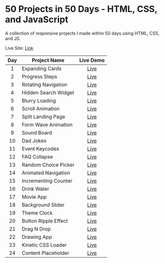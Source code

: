 # 50 Projects in 50 Days - HTML, CSS, and JavaScript

A collection of responsive projects I made within 50 days using HTML, CSS, and JS.

Live Site: [Link](https://50-projects-in-50-days-fidellim.netlify.app/)

| Day | Project Name         |                                       Live Demo                                       |
| :-: | -------------------- | :-----------------------------------------------------------------------------------: |
|  1  | Expanding Cards      |    [Live](https://50-projects-in-50-days-fidellim.netlify.app/expanding%20cards/)     |
|  2  | Progress Steps       |     [Live](https://50-projects-in-50-days-fidellim.netlify.app/progress%20steps/)     |
|  3  | Rotating Navigation  |  [Live](https://50-projects-in-50-days-fidellim.netlify.app/rotating%20navigation/)   |
|  4  | Hidden Search Widget | [Live](https://50-projects-in-50-days-fidellim.netlify.app/hidden%20search%20widget/) |
|  5  | Blurry Loading       |     [Live](https://50-projects-in-50-days-fidellim.netlify.app/blurry%20loading/)     |
|  6  | Scroll Animation     |    [Live](https://50-projects-in-50-days-fidellim.netlify.app/scroll%20animation/)    |
|  7  | Split Landing Page   |  [Live](https://50-projects-in-50-days-fidellim.netlify.app/split%20landing%20page/)  |
|  8  | Form Wave Animation  | [Live](https://50-projects-in-50-days-fidellim.netlify.app/form%20wave%20animation/)  |
|  9  | Sound Board          |      [Live](https://50-projects-in-50-days-fidellim.netlify.app/sound%20board/)       |
| 10  | Dad Jokes            |       [Live](https://50-projects-in-50-days-fidellim.netlify.app/dad%20jokes/)        |
| 11  | Event Keycodes       |     [Live](https://50-projects-in-50-days-fidellim.netlify.app/event%20keycodes/)     |
| 12  | FAQ Collapse         |      [Live](https://50-projects-in-50-days-fidellim.netlify.app/faq%20collapse/)      |
| 13  | Random Choice Picker | [Live](https://50-projects-in-50-days-fidellim.netlify.app/random%20choice%20picker/) |
| 14  | Animated Navigation  |  [Live](https://50-projects-in-50-days-fidellim.netlify.app/animated%20navigation/)   |
| 15  | Incrementing Counter |  [Live](https://50-projects-in-50-days-fidellim.netlify.app/incrementing%20counter/)  |
| 16  | Drink Water          |      [Live](https://50-projects-in-50-days-fidellim.netlify.app/drink%20water/)       |
| 17  | Movie App            |       [Live](https://50-projects-in-50-days-fidellim.netlify.app/movie%20app/)        |
| 18  | Background Slider    |   [Live](https://50-projects-in-50-days-fidellim.netlify.app/background%20slider/)    |
| 19  | Theme Clock          |      [Live](https://50-projects-in-50-days-fidellim.netlify.app/theme%20clock/)       |
| 20  | Button Ripple Effect | [Live](https://50-projects-in-50-days-fidellim.netlify.app/button%20ripple%20effect/) |
| 21  | Drag N Drop          |     [Live](https://50-projects-in-50-days-fidellim.netlify.app/drag%20n%20drop/)      |
| 22  | Drawing App          |      [Live](https://50-projects-in-50-days-fidellim.netlify.app/drawing%20app/)       |
| 23  | Kinetic CSS Loader   |  [Live](https://50-projects-in-50-days-fidellim.netlify.app/kinetic%20css%20loader/)  |
| 24  | Content Placeholder  |  [Live](https://50-projects-in-50-days-fidellim.netlify.app/content%20placeholder/)   |
